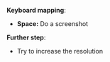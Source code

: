 **Keyboard mapping**:  
-   **Space:** Do a screenshot

**Further step**:  
-   Try to increase the resolution
